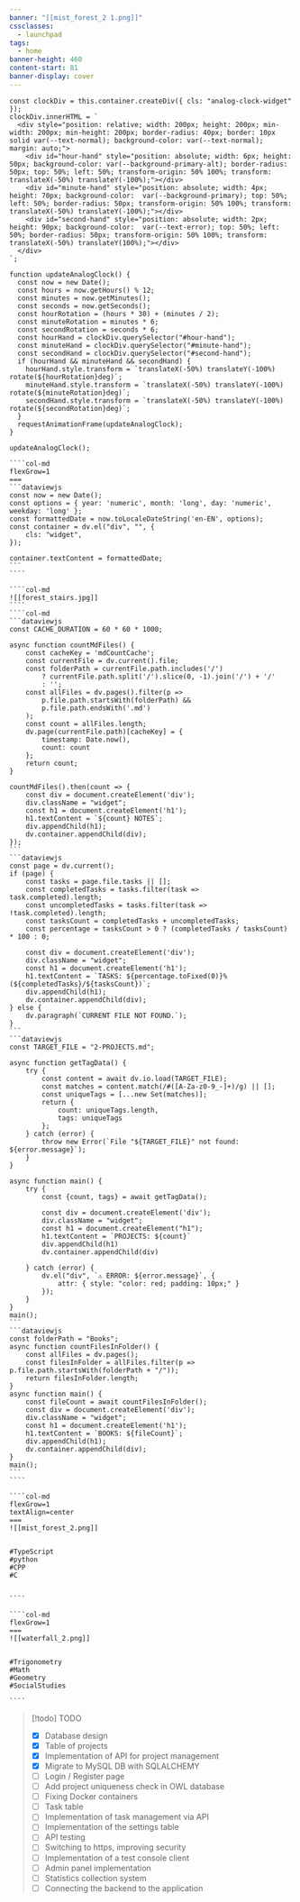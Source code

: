 ```yaml
---
banner: "[[mist_forest_2 1.png]]"
cssclasses:
  - launchpad
tags:
  - home
banner-height: 460
content-start: 81
banner-display: cover
---
```





```dataviewjs
const clockDiv = this.container.createDiv({ cls: "analog-clock-widget" });
clockDiv.innerHTML = `
  <div style="position: relative; width: 200px; height: 200px; min-width: 200px; min-height: 200px; border-radius: 40px; border: 10px solid var(--text-normal); background-color: var(--text-normal); margin: auto;">
    <div id="hour-hand" style="position: absolute; width: 6px; height: 50px; background-color: var(--background-primary-alt); border-radius: 50px; top: 50%; left: 50%; transform-origin: 50% 100%; transform: translateX(-50%) translateY(-100%);"></div>
    <div id="minute-hand" style="position: absolute; width: 4px; height: 70px; background-color:  var(--background-primary); top: 50%; left: 50%; border-radius: 50px; transform-origin: 50% 100%; transform: translateX(-50%) translateY(-100%);"></div>
    <div id="second-hand" style="position: absolute; width: 2px; height: 90px; background-color:  var(--text-error); top: 50%; left: 50%; border-radius: 50px; transform-origin: 50% 100%; transform: translateX(-50%) translateY(100%);"></div>
  </div>
`;

function updateAnalogClock() {
  const now = new Date();
  const hours = now.getHours() % 12;
  const minutes = now.getMinutes();
  const seconds = now.getSeconds();
  const hourRotation = (hours * 30) + (minutes / 2);
  const minuteRotation = minutes * 6;
  const secondRotation = seconds * 6;
  const hourHand = clockDiv.querySelector("#hour-hand");
  const minuteHand = clockDiv.querySelector("#minute-hand");
  const secondHand = clockDiv.querySelector("#second-hand");
  if (hourHand && minuteHand && secondHand) {
    hourHand.style.transform = `translateX(-50%) translateY(-100%) rotate(${hourRotation}deg)`;
    minuteHand.style.transform = `translateX(-50%) translateY(-100%) rotate(${minuteRotation}deg)`;
    secondHand.style.transform = `translateX(-50%) translateY(-100%) rotate(${secondRotation}deg)`;
  }
  requestAnimationFrame(updateAnalogClock);
}

updateAnalogClock();
```

`````col
````col-md
flexGrow=1
===
```dataviewjs
const now = new Date();
const options = { year: 'numeric', month: 'long', day: 'numeric', weekday: 'long' };
const formattedDate = now.toLocaleDateString('en-EN', options);
const container = dv.el("div", "", {
    cls: "widget",
});

container.textContent = formattedDate;
```
````
`````







`````col
````col-md
![[forest_stairs.jpg]]
````
````col-md
```dataviewjs
const CACHE_DURATION = 60 * 60 * 1000;

async function countMdFiles() {
    const cacheKey = 'mdCountCache';
    const currentFile = dv.current().file;
    const folderPath = currentFile.path.includes('/')
        ? currentFile.path.split('/').slice(0, -1).join('/') + '/'
        : '';
    const allFiles = dv.pages().filter(p =>
        p.file.path.startsWith(folderPath) &&
        p.file.path.endsWith('.md')
    );
    const count = allFiles.length;
    dv.page(currentFile.path)[cacheKey] = {
        timestamp: Date.now(),
        count: count
    };
    return count;
}

countMdFiles().then(count => {
    const div = document.createElement('div');
    div.className = "widget";
    const h1 = document.createElement('h1');
    h1.textContent = `${count} NOTES`;
    div.appendChild(h1);
    dv.container.appendChild(div);
});
```
```dataviewjs
const page = dv.current();
if (page) {
    const tasks = page.file.tasks || [];
    const completedTasks = tasks.filter(task => task.completed).length;
    const uncompletedTasks = tasks.filter(task => !task.completed).length;
    const tasksCount = completedTasks + uncompletedTasks;
    const percentage = tasksCount > 0 ? (completedTasks / tasksCount) * 100 : 0;

    const div = document.createElement('div');
    div.className = "widget";
    const h1 = document.createElement('h1');
    h1.textContent = `TASKS: ${percentage.toFixed(0)}% (${completedTasks}/${tasksCount})`;
    div.appendChild(h1);
    dv.container.appendChild(div);
} else {
    dv.paragraph(`CURRENT FILE NOT FOUND.`);
}
```
```dataviewjs
const TARGET_FILE = "2-PROJECTS.md";

async function getTagData() {
    try {
        const content = await dv.io.load(TARGET_FILE);
        const matches = content.match(/#([A-Za-z0-9_-]+)/g) || [];
        const uniqueTags = [...new Set(matches)];
        return {
            count: uniqueTags.length,
            tags: uniqueTags
        };
    } catch (error) {
        throw new Error(`File "${TARGET_FILE}" not found: ${error.message}`);
    }
}

async function main() {
    try {
        const {count, tags} = await getTagData();

        const div = document.createElement('div');
        div.className = "widget";
        const h1 = document.createElement("h1");
        h1.textContent = `PROJECTS: ${count}`
        div.appendChild(h1)
        dv.container.appendChild(div)

    } catch (error) {
        dv.el("div", `⚠️ ERROR: ${error.message}`, {
            attr: { style: "color: red; padding: 10px;" }
        });
    }
}
main();
```
```dataviewjs
const folderPath = "Books";
async function countFilesInFolder() {
    const allFiles = dv.pages();
    const filesInFolder = allFiles.filter(p => p.file.path.startsWith(folderPath + "/"));
    return filesInFolder.length;
}
async function main() {
    const fileCount = await countFilesInFolder();
    const div = document.createElement('div');
    div.className = "widget";
    const h1 = document.createElement('h1');
    h1.textContent = `BOOKS: ${fileCount}`;
    div.appendChild(h1);
    dv.container.appendChild(div);
}
main();
```
````
`````







`````col
````col-md
flexGrow=1
textAlign=center
===
![[mist_forest_2.png]]


#TypeScript
#python
#CPP
#C 


````

````col-md
flexGrow=1
===
![[waterfall_2.png]]


#Trigonometry
#Math
#Geometry
#SocialStudies

````
`````






> [!todo] TODO
>
> - [x] Database design
> - [x] Table of projects
> - [x] Implementation of API for project management
> - [x] Migrate to MySQL DB with SQLALCHEMY
> - [ ] Login / Register page
> - [ ] Add project uniqueness check in OWL database
> - [ ] Fixing Docker containers
> - [ ] Task table
> - [ ] Implementation of task management via API
> - [ ] Implementation of the settings table
> - [ ] API testing
> - [ ] Switching to https, improving security
> - [ ] Implementation of a test console client
> - [ ] Admin panel implementation
> - [ ] Statistics collection system
> - [ ] Connecting the backend to the application



